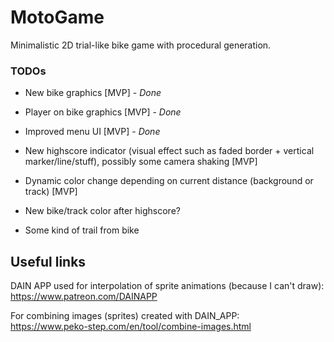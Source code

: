 # MotoGame
Minimalistic 2D trial-like bike game with procedural generation. 

### TODOs

- New bike graphics [MVP] - *Done*

- Player on bike graphics [MVP] - *Done*

- Improved menu UI [MVP] - *Done*

- New highscore indicator (visual effect such as faded border + vertical marker/line/stuff), possibly some camera shaking [MVP]

- Dynamic color change depending on current distance (background or track) [MVP]

- New bike/track color after highscore?

- Some kind of trail from bike

## Useful links
DAIN APP used for interpolation of sprite animations (because I can't draw):  
https://www.patreon.com/DAINAPP

For combining images (sprites) created with DAIN_APP:  
https://www.peko-step.com/en/tool/combine-images.html